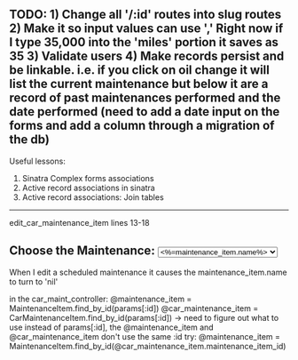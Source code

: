 TODO: 1) Change all '/:id' routes into slug routes
2) Make it so input values can use ',' Right now if I type 35,000 into the 'miles' portion it saves as 35
3) Validate users 
4) Make records persist and be linkable. i.e. if you click on oil change it will list the current maintenance but below it are a record of past maintenances performed and the date performed (need to add a date input on the forms and add a column through a migration of the db)
--------------------------------------------

Useful lessons:
1) Sinatra Complex forms associations
2) Active record associations in sinatra
3) Active record associations: Join tables
------------------------------

edit_car_maintenance_item 
lines 13-18

 <label>Choose the Maintenance:</label>
      <select name="maintenance_id" >
        <% @maintenance_items.all.each do |maintenance_item| %>
        <option value="<%=maintenance_item.id%>"><%=maintenance_item.name%></option>
        <% end %>
      </select>
------------------------------

When I edit a scheduled maintenance it causes the maintenance_item.name to turn to 'nil'

in the car_maint_controller:
@maintenance_item = MaintenanceItem.find_by_id(params[:id]) 
@car_maintenance_item = CarMaintenanceItem.find_by_id(params[:id])
-> need to figure out what to use instead of params[:id], the @maintenance_item and @car_maintenance_item don't use the same :id
try:
@maintenance_item = MaintenanceItem.find_by_id(@car_maintenance_item.maintenance_item_id)